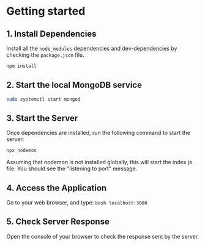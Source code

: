 # Getting started
## 1. Install Dependencies
Install all the `node_modules` dependencies and dev-dependencies by checking the `package.json` file.
```bash
npm install
```

## 2. Start the local MongoDB service
```bash 
sudo systemctl start mongod
```

## 3. Start the Server
Once dependencies are installed, run the following command to start the server:
```bash 
npx nodemon
```
Assuming that nodemon is not installed globally, this will start the index.js file. You should see the "listening to port" message.

## 4. Access the Application
Go to your web browser, and type: ```bash localhost:3000```

## 5. Check Server Response
Open the console of your browser to check the response sent by the server.
